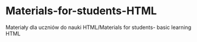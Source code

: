 # Materials-for-students-HTML
Materiały dla uczniów do nauki HTML/Materials for students- basic learning HTML
